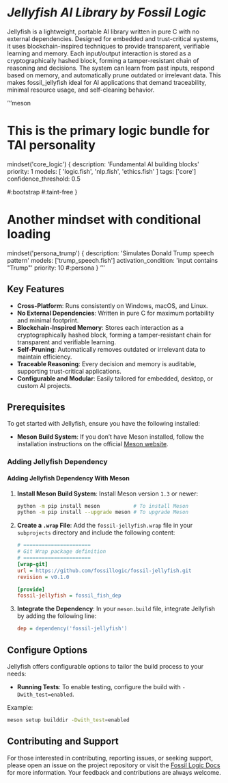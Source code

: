 # ***Jellyfish AI Library by Fossil Logic***

Jellyfish is a lightweight, portable AI library written in pure C with no external dependencies. Designed for embedded and trust-critical systems, it uses blockchain-inspired techniques to provide transparent, verifiable learning and memory. Each input/output interaction is stored as a cryptographically hashed block, forming a tamper-resistant chain of reasoning and decisions. The system can learn from past inputs, respond based on memory, and automatically prune outdated or irrelevant data. This makes fossil_jellyfish ideal for AI applications that demand traceability, minimal resource usage, and self-cleaning behavior.

ʼʼʼmeson
# This is the primary logic bundle for TAI personality

mindset('core_logic') {
  description: 'Fundamental AI building blocks'
  priority: 1
  models: [
    'logic.fish',
    'nlp.fish',
    'ethics.fish'
  ]
  tags: ['core']
  confidence_threshold: 0.5

  #:bootstrap
  #:taint-free
}

# Another mindset with conditional loading
mindset('persona_trump') {
  description: 'Simulates Donald Trump speech pattern'
  models: ['trump_speech.fish']
  activation_condition: 'input contains "Trump"'
  priority: 10
  #:persona
}
ʼʼʼ

## Key Features

- **Cross-Platform**: Runs consistently on Windows, macOS, and Linux.
- **No External Dependencies**: Written in pure C for maximum portability and minimal footprint.
- **Blockchain-Inspired Memory**: Stores each interaction as a cryptographically hashed block, forming a tamper-resistant chain for transparent and verifiable learning.
- **Self-Pruning**: Automatically removes outdated or irrelevant data to maintain efficiency.
- **Traceable Reasoning**: Every decision and memory is auditable, supporting trust-critical applications.
- **Configurable and Modular**: Easily tailored for embedded, desktop, or custom AI projects.

## Prerequisites

To get started with Jellyfish, ensure you have the following installed:

- **Meson Build System**: If you don’t have Meson installed, follow the installation instructions on the official [Meson website](https://mesonbuild.com/Getting-meson.html).

### Adding Jellyfish Dependency

#### Adding Jellyfish Dependency With Meson

1. **Install Meson Build System**:
   Install Meson version `1.3` or newer:
   ```sh
   python -m pip install meson           # To install Meson
   python -m pip install --upgrade meson # To upgrade Meson
   ```

2. **Create a `.wrap` File**:
   Add the `fossil-jellyfish.wrap` file in your `subprojects` directory and include the following content:

   ```ini
   # ======================
   # Git Wrap package definition
   # ======================
   [wrap-git]
   url = https://github.com/fossillogic/fossil-jellyfish.git
   revision = v0.1.0

   [provide]
   fossil-jellyfish = fossil_fish_dep
   ```

3. **Integrate the Dependency**:
   In your `meson.build` file, integrate Jellyfish by adding the following line:
   ```ini
   dep = dependency('fossil-jellyfish')
   ```

## Configure Options

Jellyfish offers configurable options to tailor the build process to your needs:

- **Running Tests**: To enable testing, configure the build with `-Dwith_test=enabled`.

Example:

```sh
meson setup builddir -Dwith_test=enabled
```

## Contributing and Support

For those interested in contributing, reporting issues, or seeking support, please open an issue on the project repository or visit the [Fossil Logic Docs](https://fossillogic.com/docs) for more information. Your feedback and contributions are always welcome.
